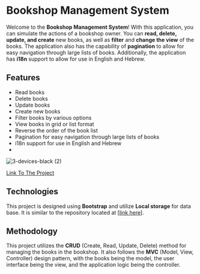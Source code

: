 # Bookshop Management System

Welcome to the **Bookshop Management System**! With this application, you can simulate the actions of a bookshop owner. You can **read, delete, update, and create** new books, as well as **filter** and **change the view** of the books. The application also has the capability of **pagination** to allow for easy navigation through large lists of books. Additionally, the application has **i18n** support to allow for use in English and Hebrew.

## Features

- Read books
- Delete books
- Update books
- Create new books
- Filter books by various options
- View books in grid or list format
- Reverse the order of the book list
- Pagination for easy navigation through large lists of books
- i18n support for use in English and Hebrew
- 
![3-devices-black (2)](https://user-images.githubusercontent.com/108017307/211192648-2cde107f-45c7-4080-af31-706a2204f9a4.png)

<a href="https://avishaidotan.github.io/books-shop-design-by-bootstrap/">Link To The Project<a/>
## Technologies

This project is designed using **Bootstrap** and utilize **Local storage** for data base. It is similar to the repository located at [<a href="https://github.com/AvishaiDotan/books-shop">link here<a/>].

## Methodology

This project utilizes the **CRUD** (Create, Read, Update, Delete) method for managing the books in the bookshop. It also follows the **MVC** (Model, View, Controller) design pattern, with the books being the model, the user interface being the view, and the application logic being the controller.

